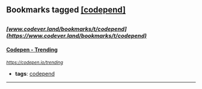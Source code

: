 ## Bookmarks tagged [[codepend]](https://www.codever.land/search?q=[codepend])

_<sup><sup>[www.codever.land/bookmarks/t/codepend](https://www.codever.land/bookmarks/t/codepend)</sup></sup>_
---
#### [Codepen - Trending](https://codepen.io/trending)
_<sup>https://codepen.io/trending</sup>_

* **tags**: [codepend](../tagged/codepend.md)
---
